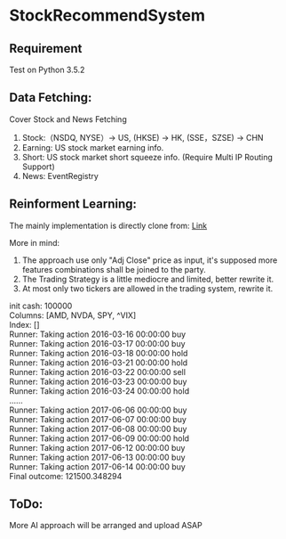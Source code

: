 # StockRecommendSystem


## Requirement
Test on Python 3.5.2

## Data Fetching:
Cover Stock and News Fetching
1. Stock:（NSDQ, NYSE）-> US, (HKSE) -> HK, (SSE，SZSE) -> CHN
2. Earning: US stock market earning info.
3. Short: US stock market short squeeze info. (Require Multi IP Routing Support)
4. News: EventRegistry

## Reinforment Learning:
The mainly implementation is directly clone from: [Link](https://github.com/shenyichen105/Deep-Reinforcement-Learning-in-Stock-Trading)

More in mind:
1. The approach use only "Adj Close" price as input, it's supposed more features combinations shall be joined to the party.
2. The Trading Strategy is a little mediocre and limited, better rewrite it.
3. At most only two tickers are allowed in the trading system, rewrite it.


init cash:  100000  
Columns: [AMD, NVDA, SPY, ^VIX]  
Index: []  
Runner: Taking action 2016-03-16 00:00:00 buy  
Runner: Taking action 2016-03-17 00:00:00 buy  
Runner: Taking action 2016-03-18 00:00:00 hold  
Runner: Taking action 2016-03-21 00:00:00 hold  
Runner: Taking action 2016-03-22 00:00:00 sell  
Runner: Taking action 2016-03-23 00:00:00 buy  
Runner: Taking action 2016-03-24 00:00:00 hold  
......  
Runner: Taking action 2017-06-06 00:00:00 buy  
Runner: Taking action 2017-06-07 00:00:00 buy  
Runner: Taking action 2017-06-08 00:00:00 buy  
Runner: Taking action 2017-06-09 00:00:00 hold  
Runner: Taking action 2017-06-12 00:00:00 buy  
Runner: Taking action 2017-06-13 00:00:00 buy  
Runner: Taking action 2017-06-14 00:00:00 buy  
Final outcome: 121500.348294  


## ToDo:
More AI approach will be arranged and upload ASAP

